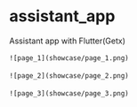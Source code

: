 # assistant_app
Assistant app with Flutter(Getx) 

    ![page_1](showcase/page_1.png)

    ![page_2](showcase/page_2.png)
    
    ![page_3](showcase/page_3.png)
